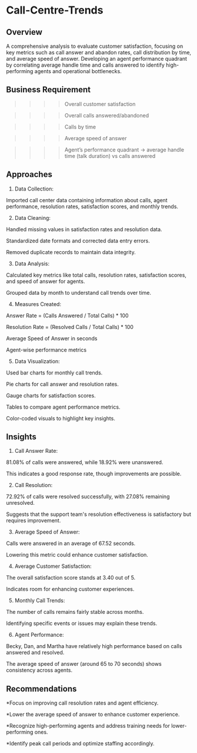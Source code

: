 # Call-Centre-Trends

## Overview
A comprehensive analysis to evaluate customer satisfaction, focusing on key metrics such as call answer and abandon rates, call distribution by time, and average speed of answer.
Developing an agent performance quadrant by correlating average handle time and calls answered to identify high-performing agents and operational bottlenecks.

## Business Requirement
>>>>Overall customer satisfaction

>>>>Overall calls answered/abandoned

>>>>Calls by time

>>>>Average speed of answer

>>>>Agent’s performance quadrant -> average handle time (talk duration) vs calls answered

## Approaches
1. Data Collection:

Imported call center data containing information about calls, agent performance, resolution rates, satisfaction scores, and monthly trends.



2. Data Cleaning:

Handled missing values in satisfaction rates and resolution data.

Standardized date formats and corrected data entry errors.

Removed duplicate records to maintain data integrity.



3. Data Analysis:

Calculated key metrics like total calls, resolution rates, satisfaction scores, and speed of answer for agents.

Grouped data by month to understand call trends over time.

4. Measures Created:

Answer Rate = (Calls Answered / Total Calls) * 100

Resolution Rate = (Resolved Calls / Total Calls) * 100

Average Speed of Answer in seconds

Agent-wise performance metrics



5. Data Visualization:

Used bar charts for monthly call trends.

Pie charts for call answer and resolution rates.

Gauge charts for satisfaction scores.

Tables to compare agent performance metrics.

Color-coded visuals to highlight key insights.
## Insights

1. Call Answer Rate:

81.08% of calls were answered, while 18.92% were unanswered.

This indicates a good response rate, though improvements are possible.



2. Call Resolution:

72.92% of calls were resolved successfully, with 27.08% remaining unresolved.

Suggests that the support team's resolution effectiveness is satisfactory but requires improvement.

3. Average Speed of Answer:

Calls were answered in an average of 67.52 seconds.

Lowering this metric could enhance customer satisfaction.



4. Average Customer Satisfaction:

The overall satisfaction score stands at 3.40 out of 5.

Indicates room for enhancing customer experiences.



5. Monthly Call Trends:

The number of calls remains fairly stable across months.

Identifying specific events or issues may explain these trends.

6. Agent Performance:

Becky, Dan, and Martha have relatively high performance based on calls answered and resolved.

The average speed of answer (around 65 to 70 seconds) shows consistency across agents.

## Recommendations
*Focus on improving call resolution rates and agent efficiency.

*Lower the average speed of answer to enhance customer experience.

*Recognize high-performing agents and address training needs for lower-performing ones.

*Identify peak call periods and optimize staffing accordingly.

